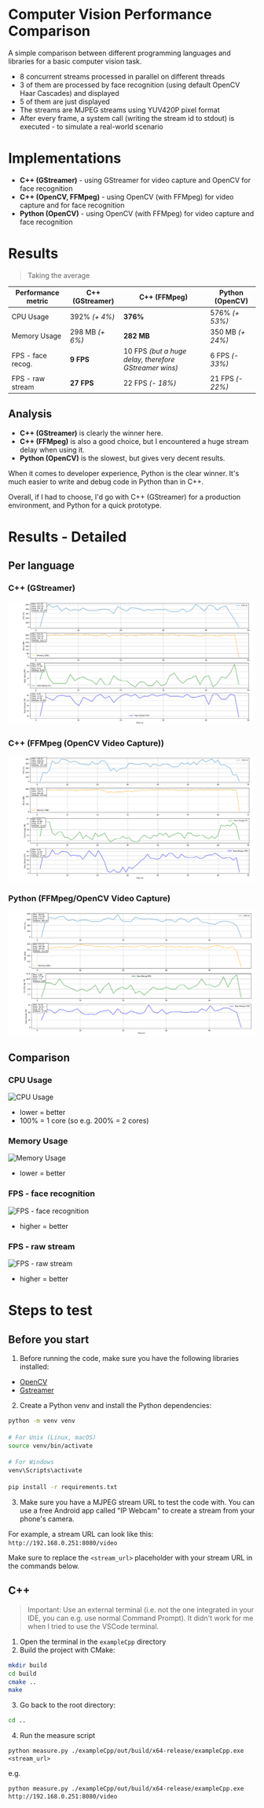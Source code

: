 # Computer Vision Performance Comparison

A simple comparison between different programming languages and libraries for a basic computer vision task.

- 8 concurrent streams processed in parallel on different threads
- 3 of them are processed by face recognition (using default OpenCV Haar Cascades) and displayed
- 5 of them are just displayed
- The streams are MJPEG streams using YUV420P pixel format
- After every frame, a system call (writing the stream id to stdout) is executed - to simulate a real-world scenario

# Implementations

- **C++ (GStreamer)** - using GStreamer for video capture and OpenCV for face recognition
- **C++ (OpenCV, FFMpeg)** - using OpenCV (with FFMpeg) for video capture and for face recognition
- **Python (OpenCV)** - using OpenCV (with FFMpeg) for video capture and face recognition

# Results

> Taking the average

| Performance metric | C++ (GStreamer) | C++ (FFMpeg)                                          | Python (OpenCV)  |
| ------------------ | --------------- | ----------------------------------------------------- | ---------------- |
| CPU Usage          | 392% _(+ 4%)_   | **376%**                                              | 576% _(+ 53%)_   |
| Memory Usage       | 298 MB _(+ 6%)_ | **282 MB**                                            | 350 MB _(+ 24%)_ |
| FPS - face recog.  | **9 FPS**       | 10 FPS _(but a huge delay, therefore GStreamer wins)_ | 6 FPS _(- 33%)_  |
| FPS - raw stream   | **27 FPS**      | 22 FPS _(- 18%)_                                      | 21 FPS _(- 22%)_ |

## Analysis

- **C++ (GStreamer)** is clearly the winner here.
- **C++ (FFMpeg)** is also a good choice, but I encountered a huge stream delay when using it.
- **Python (OpenCV)** is the slowest, but gives very decent results.

When it comes to developer experience, Python is the clear winner. It's much easier to write and debug code in Python than in C++.

Overall, if I had to choose, I'd go with C++ (GStreamer) for a production environment, and Python for a quick prototype.

# Results - Detailed

## Per language

### C++ (GStreamer)

![C++ (GStreamer)](./results/0_cpp_gstreamer.png)

### C++ (FFMpeg (OpenCV Video Capture))

![C++ (FFMpeg (OpenCV))](./results/0_cpp_ffmpeg.png)

### Python (FFMpeg/OpenCV Video Capture)

![Python (OpenCV)](./results/0_python.png)

## Comparison

### CPU Usage

![CPU Usage](./results/1_CPU.png)

- lower = better
- 100% = 1 core (so e.g. 200% = 2 cores)

### Memory Usage

![Memory Usage](./results/2_RAM.png)

- lower = better

### FPS - face recognition

![FPS - face recognition](./results/3_Face%20recognition.png)

- higher = better

### FPS - raw stream

![FPS - raw stream](./results/4_Raw%20Stream.png)

- higher = better

# Steps to test

## Before you start

1. Before running the code, make sure you have the following libraries installed:

- [OpenCV](https://opencv.org/)
- [Gstreamer](https://gstreamer.freedesktop.org/)

2. Create a Python venv and install the Python dependencies:

```bash
python -m venv venv

# For Unix (Linux, macOS)
source venv/bin/activate

# For Windows
venv\Scripts\activate

pip install -r requirements.txt
```

3. Make sure you have a MJPEG stream URL to test the code with.
   You can use a free Android app called "IP Webcam" to create a stream from your phone's camera.

For example, a stream URL can look like this: `http://192.168.0.251:8080/video`

Make sure to replace the `<stream_url>` placeholder with your stream URL in the commands below.

## C++

> Important: Use an external terminal (i.e. not the one integrated in your IDE, you can e.g. use normal Command Prompt). It didn't work for me when I tried to use the VSCode terminal.

1. Open the terminal in the `exampleCpp` directory
2. Build the project with CMake:

```bash
mkdir build
cd build
cmake ..
make
```

3. Go back to the root directory:

```bash
cd ..
```

4. Run the measure script

```
python measure.py ./exampleCpp/out/build/x64-release/exampleCpp.exe <stream_url>
```

e.g.

```
python measure.py ./exampleCpp/out/build/x64-release/exampleCpp.exe http://192.168.0.251:8080/video
```

